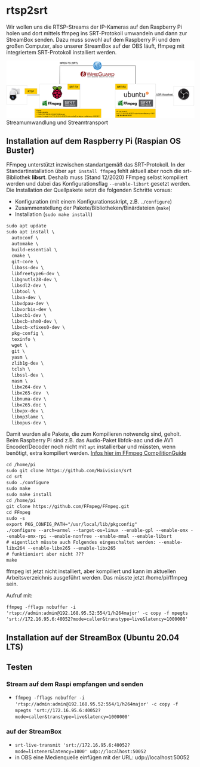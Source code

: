 # rtsp2srt
Wir wollen uns die RTSP-Streams der IP-Kameras auf den Raspberry Pi holen und dort mittels ffmpeg ins SRT-Protokoll umwandeln und dann zur StreamBox senden.
Dazu muss sowohl auf dem Raspberry Pi und dem großen Computer, also unserer StreamBox auf der OBS läuft, ffmpeg mit integriertem SRT-Protokoll installiert werden.

![rtsp2srt](ffmpeg-srt.png "Streamtransport") 
Streamumwandlung und Streamtransport 

## Installation auf dem Raspberry Pi (Raspian OS Buster)
FFmpeg unterstützt inzwischen standartgemäß das SRT-Protokoll. 
In der Standartinstallation über `apt install ffmpeg` fehlt aktuell aber noch die srt-Bibliothek **libsrt**. Deshalb muss (Stand 12/2020) FFmpeg selbst kompiliert werden und dabei das Konfigurationsflag `--enable-libsrt` gesetzt werden.  
Die Installation der Quellpakete setzt die folgenden Schritte voraus:  
- Konfiguration (mit einem Konfigurationsskript, z.B. `./configure`)  
- Zusammenstellung der Pakete/Bibliotheken/Binärdateien (`make`)  
- Installation (`sudo make install`)  

```
sudo apt update  
sudo apt install \  
  autoconf \  
  automake \  
  build-essential \  
  cmake \  
  git-core \  
  libass-dev \  
  libfreetype6-dev \  
  libgnutls28-dev \  
  libsdl2-dev \  
  libtool \  
  libva-dev \  
  libvdpau-dev \  
  libvorbis-dev \  
  libxcb1-dev \  
  libxcb-shm0-dev \  
  libxcb-xfixes0-dev \  
  pkg-config \  
  texinfo \  
  wget \  
  git \  
  yasm \  
  zlib1g-dev \  
  tclsh \  
  libssl-dev \  
  nasm \  
  libx264-dev \  
  libx265-dev  \
  libnuma-dev \  
  libx265.doc \  
  libvpx-dev \  
  libmp3lame \  
  libopus-dev \  
```  
Damit wurden alle Pakete, die zum Kompilieren notwendig sind, geholt.
Beim Raspberry Pi sind z.B. das Audio-Paket libfdk-aac und die AV1 Encoder/Decoder noch nicht mit `apt` installierbar und müssten, wenn benötigt, extra kompiliert werden. [Infos hier im FFmpeg CompilitionGuide](https://trac.ffmpeg.org/wiki/CompilationGuide/Ubuntu "FFmpeg CompilitionGuide")  
```
cd /home/pi  
sudo git clone https://github.com/Haivision/srt  
cd srt  
sudo ./configure  
sudo make  
sudo make install  
cd /home/pi  
git clone https://github.com/FFmpeg/FFmpeg.git  
cd FFmpeg  
sudo -s  
export PKG_CONFIG_PATH="/usr/local/lib/pkgconfig"
./configure --arch=armel --target-os=linux --enable-gpl --enable-omx --enable-omx-rpi --enable-nonfree --enable-mmal --enable-libsrt
# eigentlich müsste auch Folgendes eingeschaltet werden: --enable-libx264 --enable-libx265 --enable-libx265  
# funktioniert aber nicht ???
make

```

ffmpeg ist jetzt nicht installiert, aber kompiliert und kann im aktuellen Arbeitsverzeichnis ausgeführt werden. 
Das müsste jetzt /home/pi/ffmpeg sein.

Aufruf mit:
```
ffmpeg -fflags nobuffer -i 'rtsp://admin:admin@192.168.95.52:554/1/h264major' -c copy -f mpegts 'srt://172.16.95.6:40052?mode=caller&transtype=live&latency=1000000'
```

## Installation auf der StreamBox (Ubuntu 20.04 LTS)

## Testen
### Stream auf dem Raspi empfangen und senden
- `ffmpeg -fflags nobuffer -i 'rtsp://admin:admin@192.168.95.52:554/1/h264major' -c copy -f mpegts 'srt://172.16.95.6:40052?mode=caller&transtype=live&latency=1000000'
`   
### auf der StreamBox
- `srt-live-transmit 'srt://172.16.95.6:40052?mode=listener&latency=1000' udp://localhost:50052`  
- in OBS eine Medienquelle einfügen mit der URL: udp://localhost:50052  
